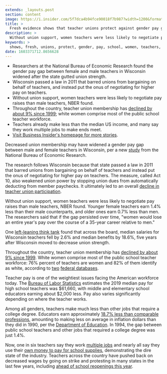 ```yaml
--- 
extends: _layouts.post 
section: content 
image: https://i.insider.com/5f7dca4b94fce90018f7b987?width=1200&format=jpeg 
title: > 
  Fresh evidence shows that teacher unions protect against gender pay gaps 
description: > 
  Without union support, women teachers were less likely to negotiate pay raises than male teachers, NBER found.Throughout the country, teacher union membership has declined by about 9% since 1999; white women comprise most of the public school teacher workforce.Without union support, women teachers were less likely to negotiate pay raises than male teachers, NBER found.Throughout the country, teacher union membership has declined by about 9% since 1999.Teacher pay is one of the weightiest issues facing the American workforce today. 
keywords: > 
  shows, fresh, unions, protect, gender, pay, school, women, teachers, union, male, teacher, gaps, evidence, wisconsin, median, jobs 
date: 1603371712.8656628 
--- 
```

<div><ul class="summary-list">
<li>Researchers at the National Bureau of Economic Research found the gender pay gap between female and male teachers in Wisconsin widened after the state gutted union strength.&#160;</li>
<li>Wisconsin passed a law in 2011 that barred unions from bargaining on behalf of teachers, and instead put the onus of negotiating for higher pay on teachers.</li>
<li>Without union support, women teachers were less likely to negotiate pay raises than male teachers, NBER found.&#160;</li>
<li>Throughout the country, teacher union membership has <a href="https://blogs.edweek.org/edweek/teacherbeat/2017/10/participation_teachers_unions_down_likely_to_tumble_further.html">declined by about 9% since 1999</a>; white women comprise most of the public school teacher workforce.</li>
<li>Teachers already make less than the median US income, and many say they work multiple jobs to make ends meet.&#160;</li>
<li><a href="https://www.businessinsider.com/?hprecirc-bullet">Visit Business Insider's homepage for more stories</a>.</li>
</ul>
<p id="gpt-post-education-mobile_in_post_ad-fluid-1" class="ad ad-wrapper fluid in-post only-mobile"></p>

<p id="gpt-post-education-desktop_in_post_ad-fluid-1" class="ad ad-wrapper fluid in-post only-desktop"></p>
<p>Decreased union membership may have widened a gender pay gap between male and female teachers in Wisconsin, per a new <a href="http://papers.nber.org/tmp/92546-w27894.pdf">study</a> from the National Bureau of Economic Research.</p><p>The research follows Wisconsin because that state passed a law in 2011 that barred unions from bargaining on behalf of teachers and instead put the onus of negotiating for higher pay on teachers. The measure, called Act 10, also weakened union power by stopping union dues from automatically deducting from member paychecks. It ultimately led to an overall <a href="https://projects.jsonline.com/news/2016/11/27/for-unions-in-wisconsin-fast-and-hard-fall-since-act-10.html">decline in teacher union participation</a>.&#160;</p><p>Without union support, women teachers were less likely to negotiate pay raises than male teachers, NBER found. Younger female teachers earn 1.4% less than their male counterparts, and older ones earn 0.7% less than men. The researchers said that if the gap persisted over time, "women would lose an entire year's pay over the course of a 35-year career relative to men."</p><p>One <a href="https://www.americanprogressaction.org/issues/economy/reports/2017/11/15/169146/attacks-public-sector-unions-harm-states-act-10-affected-education-wisconsin/">left-leaning think tank</a> found that across the board, median salaries for Wisconsin teachers fell by 2.6% and median benefits by 18.6%, five years after Wisconsin moved to decrease union strength.&#160;</p>
<p id="gpt-post-education-mobile_in_post_ad-fluid-2" class="ad ad-wrapper fluid in-post only-mobile"></p>

<p id="gpt-post-education-desktop_in_post_ad-fluid-2" class="ad ad-wrapper fluid in-post only-desktop"></p>
<p>Throughout the country, teacher union membership has <a href="https://blogs.edweek.org/edweek/teacherbeat/2017/10/participation_teachers_unions_down_likely_to_tumble_further.html">declined by about 9% since 1999</a>. White women comprise most of the public school teacher workforce: 76% percent of teachers are women and 82% of them identify as white, according to <a href="https://nces.ed.gov/">two</a> <a href="https://www2.ed.gov/rschstat/eval/highered/racial-diversity/state-racial-diversity-workforce.pdf">federal databases</a>.</p><p>Teacher pay is one of the weightiest issues facing the American workforce today. The <a href="https://www.bls.gov/ooh/education-training-and-library/high-school-teachers.htm">Bureau of Labor Statistics</a> estimates the 2019 median pay for high school teachers was $61,660, with middle and elementary school educators earning about $2,000 less. Pay also varies significantly depending on where the teacher works.</p><p>Among all genders, teachers make much less than other jobs that require a college degree. Educators earn approximately <a href="https://www.businessinsider.com/how-public-school-teacher-changed-the-last-50-years-2019-7#in-1994-public-school-teachers-earned-about-18-less-per-week-than-workers-in-other-professions-that-required-a-college-degree-13">18.7% less than comparable professions</a>, amounting to making less on average in inflation dollars than they did in 1990, per the <a href="https://time.com/longform/teaching-in-america/">Department of Education</a>. In 1994, the gap between public school teachers and other jobs that required a college degree was just 1.4%.</p><p>Now, one in six teachers say they work <a href="https://www.businessinsider.com/how-public-school-teacher-changed-the-last-50-years-2019-7#many-teachers-today-struggle-financially-one-in-six-teachers-work-multiple-jobs-to-make-ends-meet-according-to-pew-research-center-15">multiple jobs</a> and nearly all say they use their <a href="https://www.businessinsider.com/how-public-school-teacher-changed-the-last-50-years-2019-7#many-teachers-today-struggle-financially-one-in-six-teachers-work-multiple-jobs-to-make-ends-meet-according-to-pew-research-center-15">own money to pay for school supplies</a>, demonstrating the dire state of the industry. Teachers across the country have pushed back on decreased wages by going on strike and protesting in many states in the last few years, including <a href="https://africa.businessinsider.com/strategy/chicago-teachers-follow-up-a-historic-2019-strike-with-a-2020-ultimatum-schools-wont/mxzy2pd">ahead of school reopenings this year</a>.</p>
                  </div>